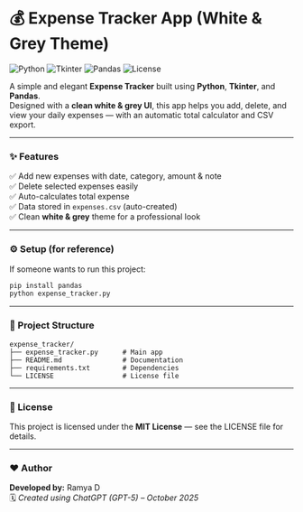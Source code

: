 # 💰 Expense Tracker App (White & Grey Theme)

![Python](https://img.shields.io/badge/Python-3.8+-blue?logo=python)
![Tkinter](https://img.shields.io/badge/GUI-Tkinter-lightgrey?logo=python)
![Pandas](https://img.shields.io/badge/Data-Pandas-orange?logo=pandas)
![License](https://img.shields.io/badge/License-MIT-green)

A simple and elegant **Expense Tracker** built using **Python**, **Tkinter**, and **Pandas**.  
Designed with a **clean white & grey UI**, this app helps you add, delete, and view your daily expenses — with an automatic total calculator and CSV export.

---

### ✨ Features
✅ Add new expenses with date, category, amount & note  
✅ Delete selected expenses easily  
✅ Auto-calculates total expense  
✅ Data stored in `expenses.csv` (auto-created)  
✅ Clean **white & grey** theme for a professional look  

---

### ⚙️ Setup (for reference)
If someone wants to run this project:
```bash
pip install pandas
python expense_tracker.py
```

---

### 📂 Project Structure
```
expense_tracker/
├── expense_tracker.py      # Main app
├── README.md               # Documentation
├── requirements.txt        # Dependencies
└── LICENSE                 # License file
```

---

### 📜 License
This project is licensed under the **MIT License** — see the LICENSE file for details.

---

### ❤️ Author
**Developed by:** Ramya D  
🗓️ *Created using ChatGPT (GPT-5) – October 2025*
